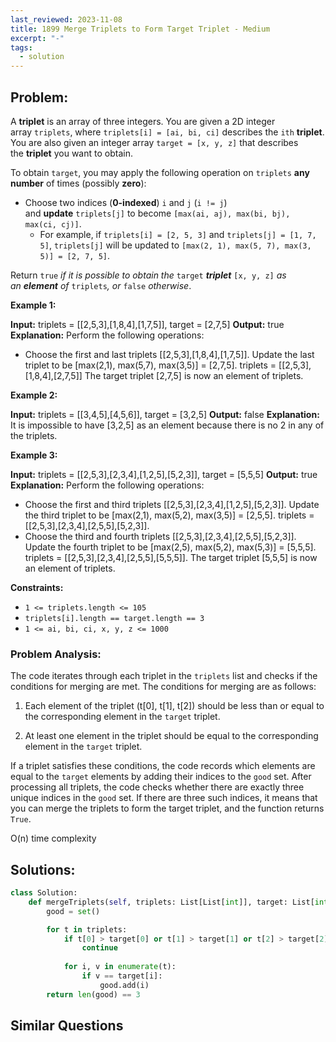 ```yaml
---
last_reviewed: 2023-11-08
title: 1899 Merge Triplets to Form Target Triplet - Medium
excerpt: "-"
tags:
  - solution
---
```

## Problem:

A **triplet** is an array of three integers. You are given a 2D integer array `triplets`, where `triplets[i] = [ai, bi, ci]` describes the `ith` **triplet**. You are also given an integer array `target = [x, y, z]` that describes the **triplet** you want to obtain.

To obtain `target`, you may apply the following operation on `triplets` **any number** of times (possibly **zero**):

- Choose two indices (**0-indexed**) `i` and `j` (`i != j`) and **update** `triplets[j]` to become `[max(ai, aj), max(bi, bj), max(ci, cj)]`.
    - For example, if `triplets[i] = [2, 5, 3]` and `triplets[j] = [1, 7, 5]`, `triplets[j]` will be updated to `[max(2, 1), max(5, 7), max(3, 5)] = [2, 7, 5]`.

Return `true` _if it is possible to obtain the_ `target` _**triplet**_ `[x, y, z]` _as an **element** of_ `triplets`_, or_ `false` _otherwise_.

**Example 1:**

**Input:** triplets = [[2,5,3],[1,8,4],[1,7,5]], target = [2,7,5]
**Output:** true
**Explanation:** Perform the following operations:
- Choose the first and last triplets [[2,5,3],[1,8,4],[1,7,5]]. Update the last triplet to be [max(2,1), max(5,7), max(3,5)] = [2,7,5]. triplets = [[2,5,3],[1,8,4],[2,7,5]]
The target triplet [2,7,5] is now an element of triplets.

**Example 2:**

**Input:** triplets = [[3,4,5],[4,5,6]], target = [3,2,5]
**Output:** false
**Explanation:** It is impossible to have [3,2,5] as an element because there is no 2 in any of the triplets.

**Example 3:**

**Input:** triplets = [[2,5,3],[2,3,4],[1,2,5],[5,2,3]], target = [5,5,5]
**Output:** true
**Explanation:** Perform the following operations:
- Choose the first and third triplets [[2,5,3],[2,3,4],[1,2,5],[5,2,3]]. Update the third triplet to be [max(2,1), max(5,2), max(3,5)] = [2,5,5]. triplets = [[2,5,3],[2,3,4],[2,5,5],[5,2,3]].
- Choose the third and fourth triplets [[2,5,3],[2,3,4],[2,5,5],[5,2,3]]. Update the fourth triplet to be [max(2,5), max(5,2), max(5,3)] = [5,5,5]. triplets = [[2,5,3],[2,3,4],[2,5,5],[5,5,5]].
The target triplet [5,5,5] is now an element of triplets.

**Constraints:**

- `1 <= triplets.length <= 105`
- `triplets[i].length == target.length == 3`
- `1 <= ai, bi, ci, x, y, z <= 1000`

### Problem Analysis:

The code iterates through each triplet in the `triplets` list and checks if the conditions for merging are met. The conditions for merging are as follows:

1. Each element of the triplet (t[0], t[1], t[2]) should be less than or equal to the corresponding element in the `target` triplet.
    
2. At least one element in the triplet should be equal to the corresponding element in the `target` triplet.
    

If a triplet satisfies these conditions, the code records which elements are equal to the `target` elements by adding their indices to the `good` set. After processing all triplets, the code checks whether there are exactly three unique indices in the `good` set. If there are three such indices, it means that you can merge the triplets to form the target triplet, and the function returns `True`.

O(n) time complexity

## Solutions:

```python
class Solution:
    def mergeTriplets(self, triplets: List[List[int]], target: List[int]) -> bool:
        good = set()

        for t in triplets:
            if t[0] > target[0] or t[1] > target[1] or t[2] > target[2]:
                continue
            
            for i, v in enumerate(t):
                if v == target[i]:
                    good.add(i)
        return len(good) == 3
```

## Similar Questions